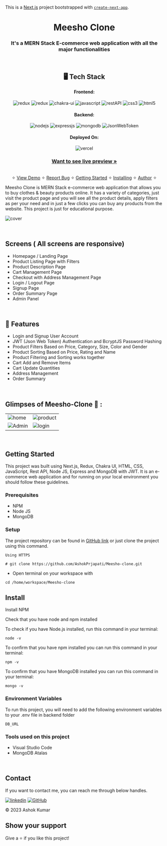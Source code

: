 This is a [Next.js](https://nextjs.org/) project bootstrapped with [`create-next-app`](https://github.com/vercel/next.js/tree/canary/packages/create-next-app).

<h1 align="center">Meesho Clone</h1>

<h3 align="center">It's a MERN Stack E-commerce web application with all the major functionalities</h3>

<br />

<h2 align="center">🖥️ Tech Stack</h2>


<h4 align="center">Frontend:</h4>

<p align="center">
  <img src="https://img.shields.io/badge/Next-black?style=for-the-badge&logo=next.js&logoColor=white" alt="redux" />
  <img src="https://img.shields.io/badge/Redux-593D88?style=for-the-badge&logo=redux&logoColor=white" alt="redux" />
  <img src="https://img.shields.io/badge/Chakra%20UI-3bc7bd?style=for-the-badge&logo=chakraui&logoColor=white" alt="chakra-ui" />
  <img src="https://img.shields.io/badge/JavaScript-323330?style=for-the-badge&logo=javascript&logoColor=F7DF1E" alt="javascript" />
  <img src="https://img.shields.io/badge/Rest_API-02303A?style=for-the-badge&logo=react-router&logoColor=white" alt="restAPI" />
  <img src="https://img.shields.io/badge/CSS3-1572B6?style=for-the-badge&logo=css3&logoColor=white" alt="css3" />
  <img src="https://img.shields.io/badge/HTML5-E34F26?style=for-the-badge&logo=html5&logoColor=white" alt="html5" />
</p>


<h4 align="center">Backend:</h4>

<p align="center">
  <img src="https://img.shields.io/badge/Node.js-339933?style=for-the-badge&logo=nodedotjs&logoColor=white" alt="nodejs" />
  <img src="https://img.shields.io/badge/Express.js-000000?style=for-the-badge&logo=express&logoColor=white" alt="expressjs" />
  <img src="https://img.shields.io/badge/MongoDB-4EA94B?style=for-the-badge&logo=mongodb&logoColor=white" alt="mongodb" />
  <img src="https://img.shields.io/badge/JWT-000000?style=for-the-badge&logo=JSON%20web%20tokens&logoColor=white" alt="JsonWebToken" />
</p>


<h4 align="center">Deployed On:</h4>

<p align="center">
  <img src="https://img.shields.io/badge/vercel-%23000000.svg?style=for-the-badge&logo=vercel&logoColor=white" alt="vercel" />
</p>



<h3 align="center"><a href="https://meesho-clone-mauve.vercel.app/"><strong>Want to see live preview »</strong></a></h3>

<p align="center">
  <br />&#10023;
  <a href="#Demo">View Demo</a> &#10023;
  <a href="https://github.com/AshokPrjapati/Meesho-clone/issues">Report Bug</a> &#10023;
  <a href="#Getting-Started">Getting Started</a> &#10023; 
  <a href="#Install">Installing</a> &#10023;
  <a href="#Contact">Author</a> &#10023;
</p>


Meesho Clone is MERN Stack e-commerce web application that allows you to buy clothes & beauty products online. It has a variety of categories, just visit the product page and you will see all the product details, apply filters as per your need and in just a few clicks you can buy any products from the website. This project is just for educational purpose.



![cover](https://user-images.githubusercontent.com/95179001/221365078-959b5acb-dbd9-4f04-9c2a-f2fbfdc0309d.png)

<br />

## Screens ( All screens are responsive)
- Homepage / Landing Page
- Product Listing Page with Filters
- Product Description Page
- Cart Management Page
- Checkout with Address Management Page
- Login / Logout Page
- Signup Page
- Order Summary Page
- Admin Panel


<br />


## 🚀 Features
- Login and Signup User Account
- JWT (Json Web Token) Authentication and BcryptJS Password Hashing 
- Product Filters Based on Price, Category, Size, Color and Gender
- Product Sorting Based on Price, Rating and Name
- Product Filtering and Sorting works together 
- Cart Add and Remove Items 
- Cart Update Quantities 
- Address Management
- Order Summary

<br />

## Glimpses of Meesho-Clone 🙈 :


<table>
  <tr>
    <td><img src="https://user-images.githubusercontent.com/95179001/221365078-959b5acb-dbd9-4f04-9c2a-f2fbfdc0309d.png" alt="home" /></td>
    <td><img src="https://user-images.githubusercontent.com/95179001/221365226-122122cb-ad56-4321-8100-160ec2beaf9a.png" alt="product" /></td>
  </tr>
  <tr>
    <td><img src="https://user-images.githubusercontent.com/95179001/221765408-1d73a5dd-1a0c-4b9b-919f-020953e12b4f.png" alt="Admin" /></td>
    <td><img src="https://user-images.githubusercontent.com/95179001/221765611-f591d0ee-9e45-4ee6-bdbd-e6ed50848677.png" alt="login" /></td>
  </tr>
</table>

<br />


## Getting Started

This project was built using Next.js, Redux, Chakra UI, HTML, CSS, JavaScript, Rest API, Node JS, Express and MongoDB with JWT. It is an e-commerce web application and for running on your local environment you should follow these guidelines.


### Prerequisites

- NPM
- Node JS
- MongoDB

### Setup


The project repository can be found in [GitHub link]() or just clone the project using this command.


```
Using HTTPS

# git clone https://github.com/AshokPrjapati/Meesho-clone.git
```

+ Open terminal on your workspace with

```
cd /home/workspace/Meesho-clone
```


## Install

Install NPM

Check that you have node and npm installed

To check if you have Node.js installed, run this command in your terminal:


```
node -v
```

To confirm that you have npm installed you can run this command in your terminal:


```
npm -v
```

To confirm that you have MongoDB installed you can run this command in your terminal:


```
mongo -v
```

### Environment Variables

To run this project, you will need to add the following environment variables to your .env file in backend folder

`DB_URL`




### Tools used on this project

- Visual Studio Code
- MongoDB Atalas

<br />



## Contact

If you want to contact me, you can reach me through below handles.

[![linkedin](https://img.shields.io/badge/Ashok_Kumar-0077B5?style=for-the-badge&logo=linkedin&logoColor=white)](https://www.linkedin.com/in/ashok-kumar-1778b213b)
[![GitHub](https://img.shields.io/badge/Ashok_Kumar-20232A?style=for-the-badge&logo=Github&logoColor=white)](https://github.com/AshokPrjapati/)

© 2023 Ashok Kumar



## Show your support

Give a ⭐️ if you like this project!
